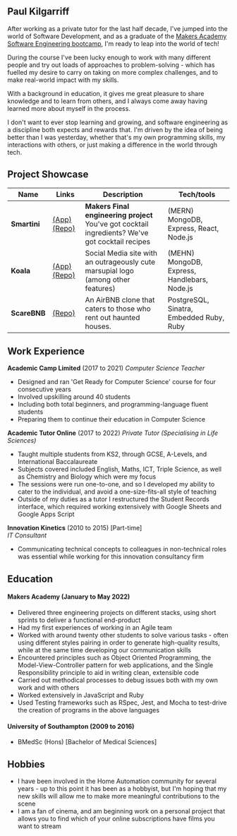 ## Paul Kilgarriff

After working as a private tutor for the last half decade, I've jumped into the world of Software Development, and as a graduate of the [Makers Academy Software Engineering bootcamp](https://makers.tech/about-us/), I'm ready to leap into the world of tech!

During the course I've been lucky enough to work with many different people and try out loads of approaches to problem-solving - which has fuelled my desire to carry on taking on more complex challenges, and to make real-world impact with my skills.

With a background in education, it gives me great pleasure to share knowledge and to learn from others, and I always come away having learned more about myself in the process.

I don't want to ever stop learning and growing, and software engineering as a discipline both expects and rewards that. I'm driven by the idea of being better than I was yesterday, whether that's my own programming skills, my interactions with others, or just making a difference in the world through tech.

## Project Showcase

| Name         | Links                                                                                                            | Description                                                                                           | Tech/tools                                   |
| ------------ | ---------------------------------------------------------------------------------------------------------------- | ----------------------------------------------------------------------------------------------------- | -------------------------------------------- |
| **Smartini** | [(App)](https://smartini-makers.herokuapp.com/) [(Repo)](https://github.com/r94o/smartini)                       | **Makers Final engineering project** <br> You've got cocktail ingredients? We've got cocktail recipes | (MERN) MongoDB, Express, React, Node.js      |
| **Koala**    | [(App)](http://koala-acebook.herokuapp.com/) [(Repo)](https://github.com/PKilgarriff/koala-acebook-team-baddiez) | Social Media site with an outrageously cute marsupial logo (among other features)                     | (MEHN) MongoDB, Express, Handlebars, Node.js |
| **ScareBNB** | [(Repo)](https://github.com/PKilgarriff/scarebnb-makersbnb)                                                      | An AirBNB clone that caters to those who rent out haunted houses.                                     | PostgreSQL, Sinatra, Embedded Ruby, Ruby     |

## Work Experience

**Academic Camp Limited** (2017 to 2021)
_Computer Science Teacher_

- Designed and ran 'Get Ready for Computer Science' course for four consecutive years
- Involved upskilling around 40 students
- Including both total beginners, and programming-language fluent students
- Preparing them to continue their education in Computer Science

**Academic Tutor Online** (2017 to 2022)
_Private Tutor (Specialising in Life Sciences)_

- Taught multiple students from KS2, through GCSE, A-Levels, and International Baccalaureate
- Subjects covered included English, Maths, ICT, Triple Science, as well as Chemistry and Biology which were my focus
- The sessions were run one-to-one, and so I developed my ability to cater to the individual, and avoid a one-size-fits-all style of teaching
- Outside of my duties as a tutor I restructured the Student Records interface, which required working extensively with Google Sheets and Google Apps Script

**Innovation Kinetics** (2010 to 2015) [Part-time] <br>
_IT Consultant_

- Communicating technical concepts to colleagues in non-technical roles was essential while working for this innovation consultancy firm

## Education

#### Makers Academy (January to May 2022)

- Delivered three engineering projects on different stacks, using short sprints to deliver a functional end-product
- Had my first experiences of working in an Agile team
- Worked with around twenty other students to solve various tasks - often using different styles pairing in order to generate high-quality results, while at the same time developing our communication skills
- Encountered principles such as Object Oriented Programming, the Model-View-Controller pattern for web applications, and the Single Responsibility principle to aid in writing clean, extensible code
- Carried out methodical processes to debug issues both with my own work and with others
- Worked extensively in JavaScript and Ruby
- Used Testing frameworks such as RSpec, Jest, and Mocha to test-drive the creation of programs in the above languages

#### University of Southampton (2009 to 2016)

- BMedSc (Hons) [Bachelor of Medical Sciences]

## Hobbies

- I have been involved in the Home Automation community for several years - up to this point it has been as a hobbyist, but I'm hoping that my new skills will allow me to make more meaningful contributions to the scene
- I am a fan of cinema, and am beginning work on a personal project that allows you to find which of your online subscriptions have films you want to stream

